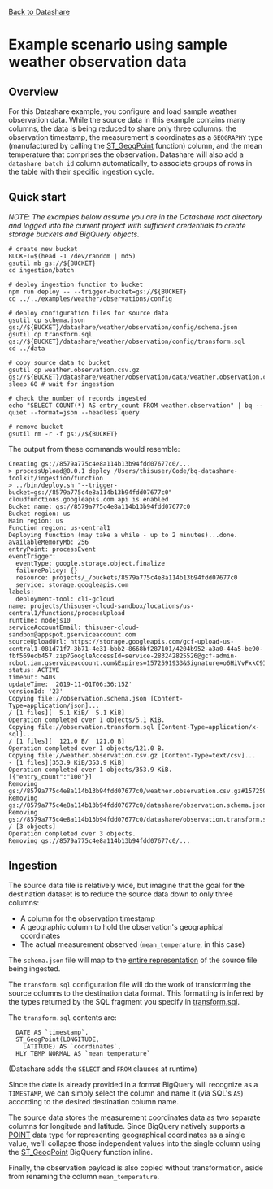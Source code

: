 [Back to Datashare](../../README.md)

# Example scenario using sample weather observation data

## Overview
For this Datashare example, you configure and load sample weather observation 
data. While the source data in this example contains many columns,
the data is being reduced to share only three columns: the observation
timestamp, the measurement's coordinates as a `GEOGRAPHY` type (manufactured by calling the
[ST_GeogPoint](https://cloud.google.com/bigquery/docs/reference/standard-sql/geography_functions#st_geogpoint)
function) column, and the mean temperature that comprises the observation. Datashare will also add a `datashare_batch_id` column automatically, to associate groups of rows in the table with their specific ingestion cycle.

## Quick start

*NOTE*: _The examples below assume you are in the Datashare root directory and logged into the current project with sufficient credentials to create storage buckets and BigQuery objects._


```
# create new bucket
BUCKET=$(head -1 /dev/random | md5)
gsutil mb gs://${BUCKET}
cd ingestion/batch

# deploy ingestion function to bucket
npm run deploy -- --trigger-bucket=gs://${BUCKET}
cd ../../examples/weather/observations/config

# deploy configuration files for source data
gsutil cp schema.json gs://${BUCKET}/datashare/weather/observation/config/schema.json
gsutil cp transform.sql gs://${BUCKET}/datashare/weather/observation/config/transform.sql
cd ../data

# copy source data to bucket
gsutil cp weather.observation.csv.gz gs://${BUCKET}/datashare/weather/observation/data/weather.observation.csv.gz
sleep 60 # wait for ingestion

# check the number of records ingested
echo "SELECT COUNT(*) AS entry_count FROM weather.observation" | bq --quiet --format=json --headless query

# remove bucket
gsutil rm -r -f gs://${BUCKET}

```

The output from these commands would resemble:

```
Creating gs://8579a775c4e8a114b13b94fdd07677c0/...
> processUpload@0.0.1 deploy /Users/thisuser/Code/bq-datashare-toolkit/ingestion/function
> ../bin/deploy.sh "--trigger-bucket=gs://8579a775c4e8a114b13b94fdd07677c0"
cloudfunctions.googleapis.com api is enabled
Bucket name: gs://8579a775c4e8a114b13b94fdd07677c0
Bucket region: us
Main region: us
Function region: us-central1
Deploying function (may take a while - up to 2 minutes)...done.                
availableMemoryMb: 256
entryPoint: processEvent
eventTrigger:
  eventType: google.storage.object.finalize
  failurePolicy: {}
  resource: projects/_/buckets/8579a775c4e8a114b13b94fdd07677c0
  service: storage.googleapis.com
labels:
  deployment-tool: cli-gcloud
name: projects/thisuser-cloud-sandbox/locations/us-central1/functions/processUpload
runtime: nodejs10
serviceAccountEmail: thisuser-cloud-sandbox@appspot.gserviceaccount.com
sourceUploadUrl: https://storage.googleapis.com/gcf-upload-us-central1-081d71f7-3b71-4e31-bbb2-8668bf287101/4204b952-a3a0-44a5-be90-fbf569ecb457.zip?GoogleAccessId=service-283242825526@gcf-admin-robot.iam.gserviceaccount.com&Expires=1572591933&Signature=o6HiVvFxkC9IOFkI2WCR6%2F%2FrgUGqL5CzWZQRQrbKdD2Yiv7RmddkmoGNDJwUnagVf9Yaa8ZMvpoI32M%2BxKA1ZqcV2ztGiPuUd%2BvrEd937ffTig8GBtNSnIctBeU7vU6MOs5yVWRFOxXG32onRO18GD2dRt4F7Lgegw99xvpYODHaNhsHOKkl2VBpblPgBDbRwpUkRC6jMdOmkrXWirnHuATxRcbCC2Xt7lHRPk85Z4tL1fBaL1WndCWAO1q5cIIbQGX0O4uValRd8YjEFyYeNhDpgdLgwndcVbW%2B1uCF9D4wcK7ZezX1ZlgVHv%2BjviSDX4w1sDYqmEV7UPnJOF2vAQ%3D%3D
status: ACTIVE
timeout: 540s
updateTime: '2019-11-01T06:36:15Z'
versionId: '23'
Copying file://observation.schema.json [Content-Type=application/json]...
/ [1 files][  5.1 KiB/  5.1 KiB]                                                
Operation completed over 1 objects/5.1 KiB.                                      
Copying file://observation.transform.sql [Content-Type=application/x-sql]...
/ [1 files][  121.0 B/  121.0 B]                                                
Operation completed over 1 objects/121.0 B.                                      
Copying file://weather.observation.csv.gz [Content-Type=text/csv]...
- [1 files][353.9 KiB/353.9 KiB]                                                
Operation completed over 1 objects/353.9 KiB.                                    
[{"entry_count":"100"}]
Removing gs://8579a775c4e8a114b13b94fdd07677c0/weather.observation.csv.gz#1572590184078408...
Removing gs://8579a775c4e8a114b13b94fdd07677c0/datashare/observation.schema.json#1572590178619078...
Removing gs://8579a775c4e8a114b13b94fdd07677c0/datashare/observation.transform.sql#1572590181630862...
/ [3 objects]                                                                   
Operation completed over 3 objects.                                              
Removing gs://8579a775c4e8a114b13b94fdd07677c0/...
```

## Ingestion

The source data file is relatively wide, but imagine that the goal for
the destination dataset is to reduce the source data down to only three
columns:

* A column for the observation timestamp
* A geographic column to hold the observation's geographical coordinates
* The actual measurement observed (`mean_temperature`, in this case)

The `schema.json` file will map to the
[entire representation](config/ingestion/schema.json) of
the source file being ingested.

The `transform.sql` configuration file will do the work of transforming
the source columns to the destination data format. This
formatting is inferred by the types returned by the SQL fragment
you specify in [transform.sql](config/ingestion/transform.sql).

The `transform.sql` contents are:

```
  DATE AS `timestamp`,
  ST_GeogPoint(LONGITUDE,
    LATITUDE) AS `coordinates`,
  HLY_TEMP_NORMAL AS `mean_temperature`
```

(Datashare adds the `SELECT` and `FROM` clauses at runtime)

Since the date is already provided in a format BigQuery
will recognize as a `TIMESTAMP`, we can simply select the column and name
it (via SQL's `AS`) according to the desired destination column name.

The source data stores the measurement coordinates data as two separate
columns for longitude and latitude. Since BigQuery natively supports a
[POINT](https://cloud.google.com/bigquery/docs/gis-data) data type for representing geographical coordinates as a single
value, we'll collapse those independent values into the single column
using the [ST_GeogPoint](https://cloud.google.com/bigquery/docs/reference/standard-sql/geography_functions#st_geogpoint) BigQuery function inline.

Finally, the observation payload is also copied without
transformation, aside from renaming the column `mean_temperature`.

